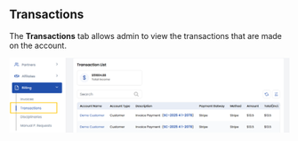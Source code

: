 ## Transactions

The **Transactions** tab allows admin to view the transactions that are made on the account.

![Cancellation Requests](images/transactions.png)